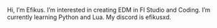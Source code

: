 Hi, I’m Efikus.
I’m interested in creating EDM in Fl Studio and Coding.
I’m currently learning Python and Lua.
My discord is efikusxd.
